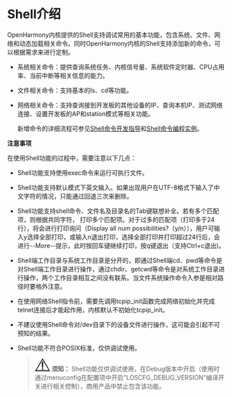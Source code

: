 # Shell介绍


OpenHarmony内核提供的Shell支持调试常用的基本功能，包含系统、文件、网络和动态加载相关命令。同时OpenHarmony内核的Shell支持添加新的命令，可以根据需求来进行定制。


- 系统相关命令：提供查询系统任务、内核信号量、系统软件定时器、CPU占用率、当前中断等相关信息的能力。

- 文件相关命令：支持基本的ls、cd等功能。

- 网络相关命令：支持查询接到开发板的其他设备的IP、查询本机IP、测试网络连接、设置开发板的AP和station模式等相关功能。

  新增命令的详细流程可参见[Shell命令开发指导](../kernel/kernel-small-debug-shell-guide.md)和[Shell命令编程实例](../kernel/kernel-small-debug-shell-build.md)。


 **注意事项** 

在使用Shell功能的过程中，需要注意以下几点：

- Shell功能支持使用exec命令来运行可执行文件。

- Shell功能支持默认模式下英文输入。如果出现用户在UTF-8格式下输入了中文字符的情况，只能通过回退三次来删除。

- Shell功能支持shell命令、文件名及目录名的Tab键联想补全。若有多个匹配项，则根据共同字符， 打印多个匹配项。对于过多的匹配项（打印多于24行），将会进行打印询问（Display all num  possibilities?（y/n）），用户可输入y选择全部打印，或输入n退出打印，选择全部打印并打印超过24行后，会进行--More--提示，此时按回车键继续打印，按q键退出（支持Ctrl+c退出)。

- Shell端工作目录与系统工作目录是分开的，即通过Shell端cd、pwd等命令是对Shell端工作目录进行操作，通过chdir、getcwd等命令是对系统工作目录进行操作，两个工作目录相互之间没有联系。当文件系统操作命令入参是相对路径时要格外注意。

- 在使用网络Shell指令前，需要先调用tcpip_init函数完成网络初始化并完成telnet连接后才能起作用，内核默认不初始化tcpip_init。

- 不建议使用Shell命令对/dev目录下的设备文件进行操作，这可能会引起不可预知的结果。

- Shell功能不符合POSIX标准，仅供调试使用。
  > ![icon-notice.gif](public_sys-resources/icon-notice.gif) **须知：**
  > Shell功能仅供调试使用，在Debug版本中开启（使用时通过menuconfig在配置项中开启"LOSCFG_DEBUG_VERSION"编译开关进行相关控制），商用产品中禁止包含该功能。
